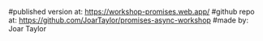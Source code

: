 #published version at: https://workshop-promises.web.app/
#github repo at: https://github.com/JoarTaylor/promises-async-workshop
#made by: Joar Taylor